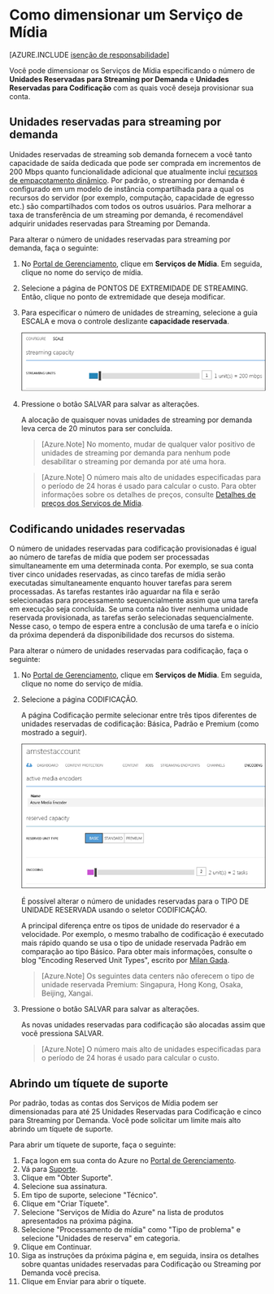 ﻿<properties pageTitle="Como dimensionar um serviço de mídia | Documentação do Azure" description="Saiba como dimensionar os Serviços de Mídia especificando o número de Unidades Reservadas para Streaming por Demanda e Unidades Reservadas para Codificação com as quais você deseja provisionar sua conta." services="media-services" documentationCenter="" authors="juliako" manager="dwrede" editor=""/>

<tags ms.service="media-services" ms.workload="media" ms.tgt_pltfrm="na" ms.devlang="na" ms.topic="article" ms.date="10/30/2014" ms.author="juliako"/>





# Como dimensionar um Serviço de Mídia  

[AZURE.INCLUDE [isenção de responsabilidade](../includes/disclaimer.md)]


Você pode dimensionar os Serviços de Mídia especificando o número de **Unidades Reservadas para Streaming por Demanda** e **Unidades Reservadas para Codificação** com as quais você deseja provisionar sua conta. 


<h2>Unidades reservadas para streaming por demanda</h2>

Unidades reservadas de streaming sob demanda fornecem a você tanto capacidade de saída dedicada que pode ser comprada em incrementos de 200 Mbps quanto  funcionalidade adicional que atualmente inclui [recursos de empacotamento dinâmico](http://go.microsoft.com/fwlink/?LinkId=276874). Por padrão, o streaming por demanda é configurado em um modelo de instância compartilhada para a qual os recursos do servidor (por exemplo, computação, capacidade de egresso etc.) são compartilhados com todos os outros usuários. Para melhorar a taxa de transferência de um streaming por demanda, é recomendável adquirir unidades reservadas para Streaming por Demanda. 

Para alterar o número de unidades reservadas para streaming por demanda, faça o seguinte:

1. No [Portal de Gerenciamento](https://manage.windowsazure.com/), clique em **Serviços de Mídia**. Em seguida, clique no nome do serviço de mídia.

2. Selecione a página de PONTOS DE EXTREMIDADE DE STREAMING. Então, clique no ponto de extremidade que deseja modificar.


3. Para especificar o número de unidades de streaming, selecione a guia ESCALA e mova o controle deslizante **capacidade reservada**.

	![Scale page](./media/media-services-how-to-scale/media-services-origin-scale.png)

4. Pressione o botão SALVAR para salvar as alterações.

	A alocação de quaisquer novas unidades de streaming por demanda leva cerca de 20 minutos para ser concluída. 

	 
	>[Azure.Note] No momento, mudar de qualquer valor positivo de unidades de streaming por demanda para nenhum pode desabilitar o streaming por demanda por até uma hora.

	>[Azure.Note] O número mais alto de unidades especificadas para o período de 24 horas é usado para calcular o custo. Para obter informações sobre os detalhes de preços, consulte [Detalhes de preços dos Serviços de Mídia](http://go.microsoft.com/fwlink/?LinkId=275107).

<h2>Codificando unidades reservadas</h2>

O número de unidades reservadas para codificação provisionadas é igual ao número de tarefas de mídia que podem ser processadas simultaneamente em uma determinada conta. Por exemplo, se sua conta tiver cinco unidades reservadas, as cinco tarefas de mídia serão executadas simultaneamente enquanto houver tarefas para serem processadas. As tarefas restantes irão aguardar na fila e serão selecionadas para processamento sequencialmente assim que uma tarefa em execução seja concluída. Se uma conta não tiver nenhuma unidade reservada provisionada, as tarefas serão selecionadas sequencialmente. Nesse caso, o tempo de espera entre a conclusão de uma tarefa e o início da próxima dependerá da disponibilidade dos recursos do sistema.

Para alterar o número de unidades reservadas para codificação, faça o seguinte:

1. No [Portal de Gerenciamento](https://manage.windowsazure.com/), clique em **Serviços de Mídia**. Em seguida, clique no nome do serviço de mídia.

2. Selecione a página CODIFICAÇÃO. 
	
	A página Codificação permite selecionar entre três tipos diferentes de unidades reservadas de codificação:  Básica, Padrão e Premium (como mostrado a seguir).

	![Processors page](./media/media-services-how-to-scale/media-services-encoding-scale.png)

	É possível alterar o número de unidades reservadas para o TIPO DE UNIDADE RESERVADA usando o seletor CODIFICAÇÃO.  
	
	A principal diferença entre os tipos de unidade do reservador é a velocidade. Por exemplo, o mesmo trabalho de codificação é executado mais rápido quando se usa o tipo de unidade reservada Padrão em comparação ao tipo Básico. Para obter mais informações, consulte o blog "Encoding Reserved Unit Types", escrito por [Milan Gada](http://azure.microsoft.com/blog/author/milanga/).

	>[Azure.Note] Os seguintes data centers não oferecem o tipo de unidade reservada Premium: Singapura, Hong Kong, Osaka, Beijing, Xangai.

3. Pressione o botão SALVAR para salvar as alterações.

	As novas unidades reservadas para codificação são alocadas assim que você pressiona SALVAR.

	>[Azure.Note] O número mais alto de unidades especificadas para o período de 24 horas é usado para calcular o custo.

<h2>Abrindo um tíquete de suporte</h2>


Por padrão, todas as contas dos Serviços de Mídia podem ser dimensionadas para até 25 Unidades Reservadas para Codificação e cinco para Streaming por Demanda. Você pode solicitar um limite mais alto abrindo um tíquete de suporte.

Para abrir um tíquete de suporte, faça o seguinte: 

1. Faça logon em sua conta do Azure no [Portal de Gerenciamento](http://manage.windowsazure.com).
2. Vá para [Suporte](http://www.windowsazure.com/pt-br/support/contact/).
3. Clique em "Obter Suporte".
4. Selecione sua assinatura.
5. Em tipo de suporte, selecione "Técnico".
6. Clique em "Criar Tíquete".
7. Selecione "Serviços de Mídia do Azure" na lista de produtos apresentados na próxima página.
8. Selecione "Processamento de mídia" como "Tipo de problema" e selecione "Unidades de reserva" em categoria.
9. Clique em Continuar.
10. Siga as instruções da próxima página e, em seguida, insira os detalhes sobre quantas unidades reservadas para Codificação ou Streaming por Demanda você precisa.
11. Clique em Enviar para abrir o tíquete.





 






<!--HONumber=42-->
